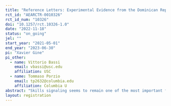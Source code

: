 ```yaml
---
title: "Reference Letters: Experimental Evidence from the Dominican Republic"
rct_id: "AEARCTR-0010326"
rct_id_num: "10326"
doi: "10.1257/rct.10326-1.0"
date: "2022-11-18"
status: "on_going"
jel: ""
start_year: "2021-05-01"
end_year: "2023-06-30"
pi: "Xavier Gine"
pi_other:
  - name: Vittorio Bassi
    email: vbassi@usc.edu
    affiliation: USC
  - name: Tommaso Porzio
    email: tp2632@columbia.edu
    affiliation: Columbia U
abstract: "Skills signaling seems to remain one of the most important factors in order to breach the gap between prospective workers and employers. At the same time, expecting an evaluation can change the performance of employees at the workplace. In a setup with more than 2000 unemployed youngsters at risk, going through a vocational training in the Dominican Republic, we test how giving a random subset of them a notice that they will receive a recommendation letter at the end of their internship affects their effort and motivation at the workplace. We also analyze long term results (1 year after vocational training) in employment and other labor-related outcomes, and how having the reference letter from a previous employer can affect labor search prospectives in high informality environments. "
layout: registration
---
```


